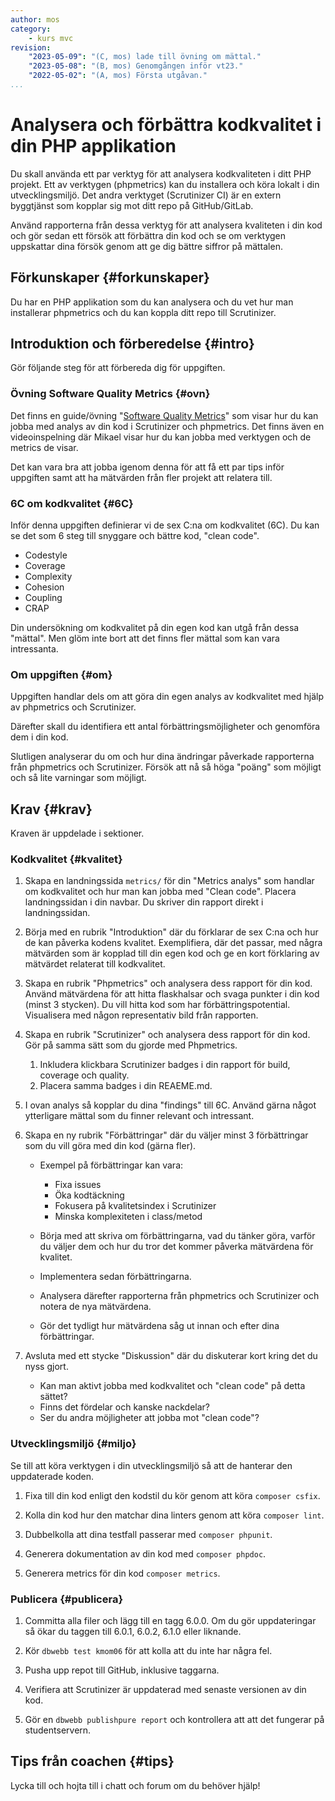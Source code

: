 ```yaml
---
author: mos
category:
    - kurs mvc
revision:
    "2023-05-09": "(C, mos) lade till övning om mättal."
    "2023-05-08": "(B, mos) Genomgången inför vt23."
    "2022-05-02": "(A, mos) Första utgåvan."
...
```

Analysera och förbättra kodkvalitet i din PHP applikation
===================================

Du skall använda ett par verktyg för att analysera kodkvaliteten i ditt PHP projekt. Ett av verktygen (phpmetrics) kan du installera och köra lokalt i din utvecklingsmiljö. Det andra verktyget (Scrutinizer CI) är en extern byggtjänst som kopplar sig mot ditt repo på GitHub/GitLab.

Använd rapporterna från dessa verktyg för att analysera kvaliteten i din kod och gör sedan ett försök att förbättra din kod och se om verktygen uppskattar dina försök genom att ge dig bättre siffror på mättalen.

<!--more-->



Förkunskaper {#forkunskaper}
-----------------------

Du har en PHP applikation som du kan analysera och du vet hur man installerar phpmetrics och du kan koppla ditt repo till Scrutinizer.



Introduktion och förberedelse {#intro}
-----------------------

Gör följande steg för att förbereda dig för uppgiften.



### Övning Software Quality Metrics {#ovn}

Det finns en guide/övning "[Software Quality Metrics](https://github.com/dbwebb-se/mvc/tree/main/example/metrics)" som visar hur du kan jobba med analys av din kod i Scrutinizer och phpmetrics. Det finns även en videoinspelning där Mikael visar hur du kan jobba med verktygen och de metrics de visar.

Det kan vara bra att jobba igenom denna för att få ett par tips inför uppgiften samt att ha mätvärden från fler projekt att relatera till.



### 6C om kodkvalitet {#6C}

Inför denna uppgiften definierar vi de sex C:na om kodkvalitet (6C). Du kan se det som 6 steg till snyggare och bättre kod, "clean code".

* Codestyle
* Coverage
* Complexity
* Cohesion
* Coupling
* CRAP

Din undersökning om kodkvalitet på din egen kod kan utgå från dessa "mättal". Men glöm inte bort att det finns fler mättal som kan vara intressanta.



### Om uppgiften {#om}

Uppgiften handlar dels om att göra din egen analys av kodkvalitet med hjälp av phpmetrics och Scrutinizer.

Därefter skall du identifiera ett antal förbättringsmöjligheter och genomföra dem i din kod. 

Slutligen analyserar du om och hur dina ändringar påverkade rapporterna från phpmetrics och Scrutinizer. Försök att nå så höga "poäng" som möjligt och så lite varningar som möjligt.



Krav {#krav}
-----------------------

Kraven är uppdelade i sektioner.



### Kodkvalitet {#kvalitet}

<!--
Samla rå mätdata som en deluppgift

Fixa så att phpunit kan integreras med phpmetrics

* Använd CRAP score från phpmetrics som en input till rapporten

1. CRAP score från phpunit.

1. Visualisera mätdata, välj vilka.

-->

1. Skapa en landningssida `metrics/` för din "Metrics analys" som handlar om kodkvalitet och hur man kan jobba med "Clean code". Placera landningssidan i din navbar. Du skriver din rapport direkt i landningssidan.

1. Börja med en rubrik "Introduktion" där du förklarar de sex C:na och hur de kan påverka kodens kvalitet. Exemplifiera, där det passar, med några mätvärden som är kopplad till din egen kod och ge en kort förklaring av mätvärdet relaterat till kodkvalitet.

1. Skapa en rubrik "Phpmetrics" och analysera dess rapport för din kod. Använd mätvärdena för att hitta flaskhalsar och svaga punkter i din kod (minst 3 stycken). Du vill hitta kod som har förbättringspotential. Visualisera med någon representativ bild från rapporten.

1. Skapa en rubrik "Scrutinizer" och analysera dess rapport för din kod. Gör på samma sätt som du gjorde med Phpmetrics.

    1. Inkludera klickbara Scrutinizer badges i din rapport för build, coverage och quality.
    1. Placera samma badges i din REAEME.md.

1. I ovan analys så kopplar du dina "findings" till 6C. Använd gärna något ytterligare mättal som du finner relevant och intressant.

1. Skapa en ny rubrik "Förbättringar" där du väljer minst 3 förbättringar som du vill göra med din kod (gärna fler).

    * Exempel på förbättringar kan vara:
        * Fixa issues
        * Öka kodtäckning
        * Fokusera på kvalitetsindex i Scrutinizer
        * Minska komplexiteten i class/metod

    * Börja med att skriva om förbättringarna, vad du tänker göra, varför du väljer dem och hur du tror det kommer påverka mätvärdena för kvalitet.
    * Implementera sedan förbättringarna.
    * Analysera därefter rapporterna från phpmetrics och Scrutinizer och notera de nya mätvärdena.
    * Gör det tydligt hur mätvärdena såg ut innan och efter dina förbättringar.

1. Avsluta med ett stycke "Diskussion" där du diskuterar kort kring det du nyss gjort.

    * Kan man aktivt jobba med kodkvalitet och "clean code" på detta sättet? 
    * Finns det fördelar och kanske nackdelar? 
    * Ser du andra möjligheter att jobba mot "clean code"?



### Utvecklingsmiljö {#miljo}

Se till att köra verktygen i din utvecklingsmiljö så att de hanterar den uppdaterade koden.

1. Fixa till din kod enligt den kodstil du kör genom att köra `composer csfix`.

1. Kolla din kod hur den matchar dina linters genom att köra `composer lint`.

1. Dubbelkolla att dina testfall passerar med `composer phpunit`.

1. Generera dokumentation av din kod med `composer phpdoc`.

1. Generera metrics för din kod `composer metrics`.



### Publicera {#publicera}

1. Committa alla filer och lägg till en tagg 6.0.0. Om du gör uppdateringar så ökar du taggen till 6.0.1, 6.0.2, 6.1.0 eller liknande.

1. Kör `dbwebb test kmom06` för att kolla att du inte har några fel.

1. Pusha upp repot till GitHub, inklusive taggarna.

1. Verifiera att Scrutinizer är uppdaterad med senaste versionen av din kod.

1. Gör en `dbwebb publishpure report` och kontrollera att att det fungerar på studentservern.



Tips från coachen {#tips}
-----------------------

Lycka till och hojta till i chatt och forum om du behöver hjälp!
